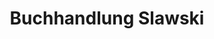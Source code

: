 ---
title: "Buchhandlung Slawski"
url: /buchholz-in-der-nordheide/buchhandlung-slawski/
shop: Bücher
---